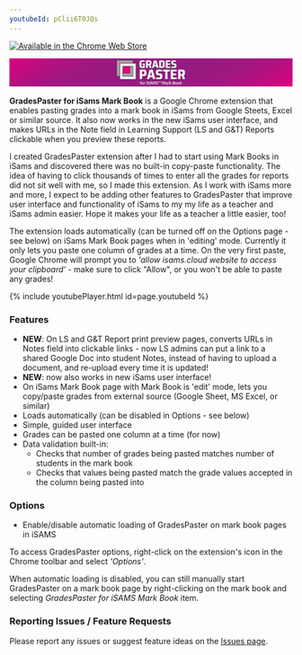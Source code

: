 ```yaml
---
youtubeId: pClii6T0JQs
---
```

[![Available in the Chrome Web Store](https://developer.chrome.com/webstore/images/ChromeWebStore_BadgeWBorder_v2_206x58.png)](https://chrome.google.com/webstore/detail/pejofheppddmifhohdecbiocahfjhfjb)

![iSamsMBP](static/isamsmbp-webpage-banner-1.png)

**GradesPaster for iSams Mark Book** is a Google Chrome extension that enables pasting grades into a mark book in iSams from Google Steets, Excel or similar source. It also now works in the new iSams user interface, and makes URLs in the Note field in Learning Support (LS and G&T) Reports clickable when you preview these reports.

I created GradesPaster extension after I had to start using Mark Books in iSams and discovered there was no built-in copy-paste functionality. The idea of having to click thousands of times to enter all the grades for reports did not sit well with me, so I made this extension. As I work with iSams more and more, I expect to be adding other features to GradesPaster that improve user interface and functionality of iSams to my my life as a teacher and iSams admin easier. Hope it makes your life as a teacher a little easier, too!

The extension loads automatically (can be turned off on the Options page - see below) on iSams Mark Book pages when in 'editing' mode. Currently it only lets you paste one column of grades at a time. On the very first paste, Google Chrome will prompt you to _'allow isams.cloud website to access your clipboard'_ - make sure to click "Allow", or you won't be able to paste any grades!

{% include youtubePlayer.html id=page.youtubeId %}

### Features

- **NEW**: On LS and G&T Report print preview pages, converts URLs in Notes field into clickable links - now LS admins can put a link to a shared Google Doc into student Notes, instead of having to upload a document, and re-upload every time it is updated!
- **NEW**: now also works in new iSams user interface!
- On iSams Mark Book page with Mark Book is 'edit' mode, lets you copy/paste grades from external source (Google Sheet, MS Excel, or similar)
- Loads automatically (can be disabled in Options - see below)
- Simple, guided user interface
- Grades can be pasted one column at a time (for now)
- Data validation built-in:
  * Checks that number of grades being pasted matches number of students in the mark book
  * Checks that values being pasted match the grade values accepted in the column being pasted into

### Options

- Enable/disable automatic loading of GradesPaster on mark book pages in iSAMS

To access GradesPaster options, right-click on the extension's icon in the Chrome toolbar and select _'Options'_.

When automatic loading is disabled, you can still manually start GradesPaster on a mark book page by right-clicking on the mark book and selecting _GradesPaster for iSAMS Mark Book_ item.

### Reporting Issues / Feature Requests

Please report any issues or suggest feature ideas on the [Issues page](https://github.com/azadisaryev/iSamsMBP/issues).
